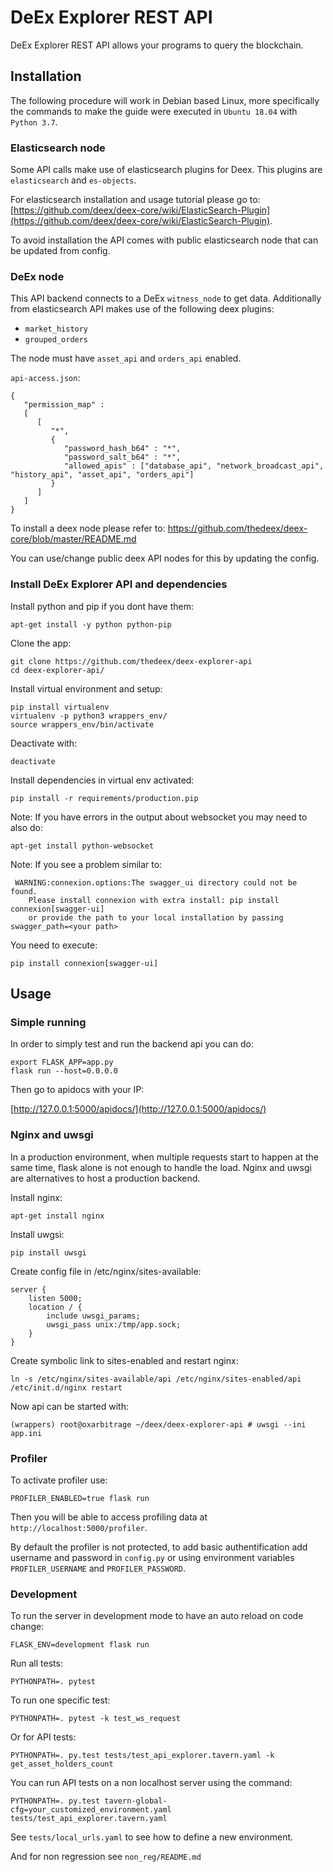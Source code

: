 # DeEx Explorer REST API

DeEx Explorer REST API allows your programs to query the blockchain. 


## Installation

The following procedure will work in Debian based Linux, more specifically the commands to make the guide were executed in `Ubuntu 18.04` with `Python 3.7`.

### Elasticsearch node

Some API calls make use of elasticsearch plugins for Deex. This plugins are `elasticsearch` and `es-objects`.

For elasticsearch installation and usage tutorial please go to: [https://github.com/deex/deex-core/wiki/ElasticSearch-Plugin](https://github.com/deex/deex-core/wiki/ElasticSearch-Plugin).

To avoid installation the API comes with public elasticsearch node that can be updated from config.

### DeEx node

This API backend connects to a DeEx `witness_node` to get data. Additionally from elasticsearch API makes use of the following deex plugins:

- `market_history`
- `grouped_orders`

The node must have `asset_api` and `orders_api` enabled.

`api-access.json`:

    {
       "permission_map" :
       [
          [
             "*",
             {
                "password_hash_b64" : "*",
                "password_salt_b64" : "*",
                "allowed_apis" : ["database_api", "network_broadcast_api", "history_api", "asset_api", "orders_api"]
             }
          ]
       ]
    }

To install a deex node please refer to: https://github.com/thedeex/deex-core/blob/master/README.md

You can use/change public deex API nodes for this by updating the config.

### Install DeEx Explorer API and dependencies

Install python and pip if you dont have them:

`apt-get install -y python python-pip`

Clone the app:

    git clone https://github.com/thedeex/deex-explorer-api
    cd deex-explorer-api/

Install virtual environment and setup:

    pip install virtualenv 
    virtualenv -p python3 wrappers_env/ 
    source wrappers_env/bin/activate

Deactivate with:

`deactivate`

Install dependencies in virtual env activated:

    pip install -r requirements/production.pip

Note: If you have errors in the output about websocket you may need to also do:

    apt-get install python-websocket

Note: If you see a problem similar to:

     WARNING:connexion.options:The swagger_ui directory could not be found.
        Please install connexion with extra install: pip install connexion[swagger-ui]
        or provide the path to your local installation by passing swagger_path=<your path>

You need to execute:
    
    pip install connexion[swagger-ui]

## Usage

### Simple running

In order to simply test and run the backend api you can do:

    export FLASK_APP=app.py
    flask run --host=0.0.0.0

Then go to apidocs with your IP:

[http://127.0.0.1:5000/apidocs/](http://127.0.0.1:5000/apidocs/)

### Nginx and uwsgi

In a production environment, when multiple requests start to happen at the same time, flask alone is not enough to handle the load. Nginx and uwsgi are alternatives to host a production backend.

Install nginx:

    apt-get install nginx

Install uwgsi:

    pip install uwsgi

Create config file in /etc/nginx/sites-available:

    server {
        listen 5000;
        location / {
            include uwsgi_params;
            uwsgi_pass unix:/tmp/app.sock;
        }
    }

Create symbolic link to sites-enabled and restart nginx:

    ln -s /etc/nginx/sites-available/api /etc/nginx/sites-enabled/api
    /etc/init.d/nginx restart

Now api can be started with:

    (wrappers) root@oxarbitrage ~/deex/deex-explorer-api # uwsgi --ini app.ini

### Profiler

To activate profiler use:

    PROFILER_ENABLED=true flask run

Then you will be able to access profiling data at `http://localhost:5000/profiler`.

By default the profiler is not protected, to add basic authentification add username and password in `config.py` or using environment variables `PROFILER_USERNAME` and `PROFILER_PASSWORD`.

### Development

To run the server in development mode to have an auto reload on code change:

    FLASK_ENV=development flask run

Run all tests:

    PYTHONPATH=. pytest


To run one specific test:

    PYTHONPATH=. pytest -k test_ws_request

Or for API tests:

    PYTHONPATH=. py.test tests/test_api_explorer.tavern.yaml -k get_asset_holders_count

You can run API tests on a non localhost server using the command:

    PYTHONPATH=. py.test tavern-global-cfg=your_customized_environment.yaml tests/test_api_explorer.tavern.yaml

See `tests/local_urls.yaml` to see how to define a new environment.

And for non regression see `non_reg/README.md`

